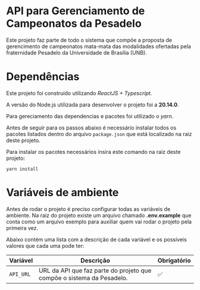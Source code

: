 # API para Gerenciamento de Campeonatos da Pesadelo

Este projeto faz parte de todo o sistema que compõe a proposta de gerencimento
de campeonatos mata-mata das modalidades ofertadas pela fraternidade Pesadelo da
Universidade de Brasília (UNB).

# Dependências

Este projeto foi construído utilizando *ReactJS + Typescript*.

A versão do Node.js utilizada para desenvolver o projeto foi a **20.14.0**.

Para gereciamento das dependencias e pacotes foi utilizado o *yarn*.

Antes de seguir para os passos abaixo é necessário instalar todos os pacotes
listados dentro do arquivo `package.json` que está localizado na raiz deste
projeto.

Para instalar os pacotes necessários insira este comando na raiz deste projeto:

`yarn install`

# Variáveis de ambiente

Antes de rodar o projeto é preciso configurar todas as variáveis de ambiente.
Na raiz do projeto existe um arquivo chamado **.env.example** que conta como um
arquivo exemplo para auxiliar quem vai rodar o projeto pela primeira vez.

Abaixo contém uma lista com a descrição de cada variável e os possíveis valores
que cada uma pode ter:

| Variável  | Descrição                                                             | Obrigatório |
| --------- | --------------------------------------------------------------------- | ----------- |
| `API_URL` | URL da API que faz parte do projeto que compõe o sistema da Pesadelo. | ✅           |

